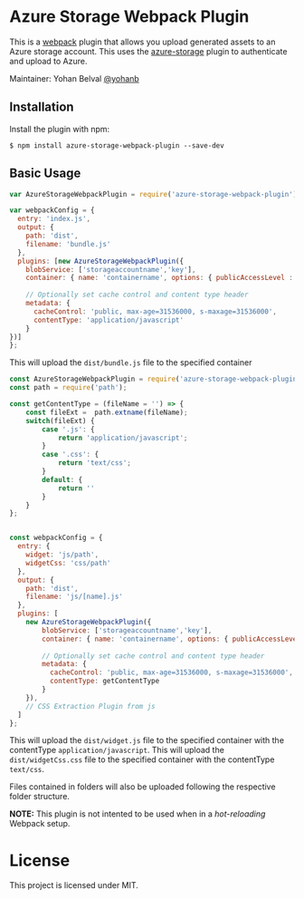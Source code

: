 Azure Storage Webpack Plugin
===================

This is a [webpack](http://webpack.github.io/) plugin that allows you upload generated assets to an Azure storage account. 
This uses the [azure-storage](https://www.npmjs.com/package/azure-storage) plugin to authenticate and upload to Azure.

Maintainer: Yohan Belval [@yohanb](https://github.com/yohanb)

Installation
------------
Install the plugin with npm:
```shell
$ npm install azure-storage-webpack-plugin --save-dev
```
 
Basic Usage
-----------

```javascript
var AzureStorageWebpackPlugin = require('azure-storage-webpack-plugin');

var webpackConfig = {
  entry: 'index.js',
  output: {
    path: 'dist',
    filename: 'bundle.js'
  },
  plugins: [new AzureStorageWebpackPlugin({
    blobService: ['storageaccountname','key'],
    container: { name: 'containername', options: { publicAccessLevel : 'blob' }},
    
    // Optionally set cache control and content type header
    metadata: {
      cacheControl: 'public, max-age=31536000, s-maxage=31536000',
      contentType: 'application/javascript'
    }
})]
};
```

This will upload the `dist/bundle.js` file to the specified container

```javascript
const AzureStorageWebpackPlugin = require('azure-storage-webpack-plugin');
const path = require('path');

const getContentType = (fileName = '') => {
    const fileExt =  path.extname(fileName);
    switch(fileExt) {
        case '.js': {
            return 'application/javascript';
        }
        case '.css': {
            return 'text/css';
        }
        default: {
            return ''
        }
    }
};


const webpackConfig = {
  entry: {
    widget: 'js/path',
    widgetCss: 'css/path'
  },
  output: {
    path: 'dist',
    filename: 'js/[name].js'
  },
  plugins: [
    new AzureStorageWebpackPlugin({
        blobService: ['storageaccountname','key'],
        container: { name: 'containername', options: { publicAccessLevel : 'blob' }},
        
        // Optionally set cache control and content type header
        metadata: {
          cacheControl: 'public, max-age=31536000, s-maxage=31536000',
          contentType: getContentType
        }
    }),
    // CSS Extraction Plugin from js
  ]
};
```

This will upload the `dist/widget.js` file to the specified container with the contentType `application/javascript`.
This will upload the `dist/widgetCss.css` file to the specified container with the contentType `text/css`.

Files contained in folders will also be uploaded following the respective folder structure.  

**NOTE:** This plugin is not intented to be used when in a _hot-reloading_ Webpack setup.

# License

This project is licensed under MIT.
